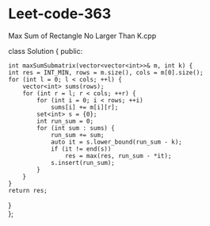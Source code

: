 # Leet-code-363
Max Sum of Rectangle No Larger Than K.cpp

class Solution {
public:
    

    int maxSumSubmatrix(vector<vector<int>>& m, int k) {
    int res = INT_MIN, rows = m.size(), cols = m[0].size();
    for (int l = 0; l < cols; ++l) {
        vector<int> sums(rows);
        for (int r = l; r < cols; ++r) {
            for (int i = 0; i < rows; ++i) 
                sums[i] += m[i][r];
            set<int> s = {0};
            int run_sum = 0;
            for (int sum : sums) {
                run_sum += sum;
                auto it = s.lower_bound(run_sum - k);
                if (it != end(s))
                    res = max(res, run_sum - *it);
                s.insert(run_sum);
            }
        }
    }
    return res;
}  
};
